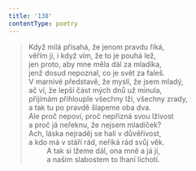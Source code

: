 ```yaml
---
title: '138'
contentType: poetry
---
```


<section>

> Když milá přísahá, že jenom pravdu říká,  
> věřím jí, i když vím, že to je pouhá lež,  
> jen proto, aby mne měla dál za mladíka,  
> jenž dosud nepoznal, co je svět za faleš.  
> V marnivé představě, že myslí, že jsem mladý,  
> ač ví, že lepší část mých dnů už minula,  
> přijímám přihlouple všechny lži, všechny zrady,  
> a tak tu po pravdě šlapeme oba dva.  
> Ale proč nepoví, proč nepřizná svou lživost  
> a proč já neřeknu, že nejsem mladíček?  
> Ach, láska nejraděj se halí v důvěřivost,  
> a kdo má v stáří rád, neříká rád svůj věk.  
>          A tak si lžeme dál, ona mně a já jí,  
>          a našim slabostem to lhaní lichotí.

</section>
